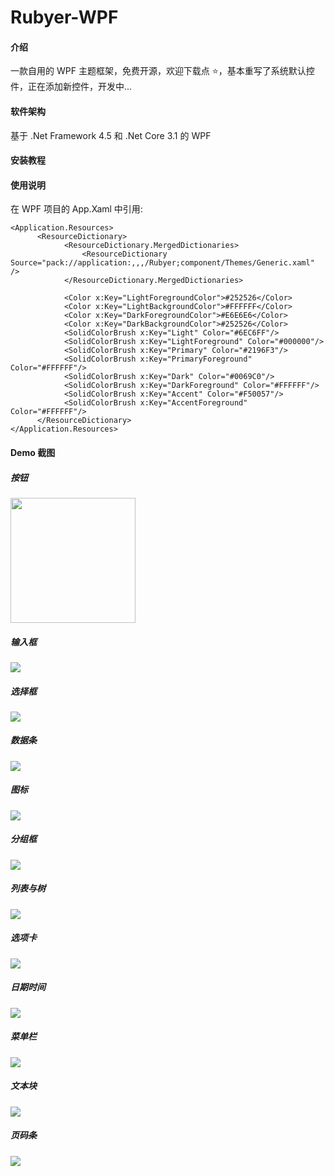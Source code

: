 # Rubyer-WPF

#### 介绍
一款自用的 WPF 主题框架，免费开源，欢迎下载点 ⭐，基本重写了系统默认控件，正在添加新控件，开发中...

#### 软件架构
基于 .Net Framework 4.5 和 .Net Core 3.1 的 WPF

#### 安装教程



#### 使用说明

在 WPF 项目的 App.Xaml 中引用:

```
<Application.Resources>
      <ResourceDictionary>
            <ResourceDictionary.MergedDictionaries>
                <ResourceDictionary Source="pack://application:,,,/Rubyer;component/Themes/Generic.xaml" />
            </ResourceDictionary.MergedDictionaries>

            <Color x:Key="LightForegroundColor">#252526</Color>
            <Color x:Key="LightBackgroundColor">#FFFFFF</Color>
            <Color x:Key="DarkForegroundColor">#E6E6E6</Color>
            <Color x:Key="DarkBackgroundColor">#252526</Color>
            <SolidColorBrush x:Key="Light" Color="#6EC6FF"/>
            <SolidColorBrush x:Key="LightForeground" Color="#000000"/>
            <SolidColorBrush x:Key="Primary" Color="#2196F3"/>
            <SolidColorBrush x:Key="PrimaryForeground" Color="#FFFFFF"/>
            <SolidColorBrush x:Key="Dark" Color="#0069C0"/>
            <SolidColorBrush x:Key="DarkForeground" Color="#FFFFFF"/>
            <SolidColorBrush x:Key="Accent" Color="#F50057"/>
            <SolidColorBrush x:Key="AccentForeground" Color="#FFFFFF"/>
      </ResourceDictionary>
</Application.Resources>
```

#### Demo 截图

##### 按钮
<img src="https://gitee.com/wuyanxin1028/rubyer-wpf/raw/master/Image/Button_20201031223036.png" width="200" height="200"/><br/> 

##### 输入框
![](https://gitee.com/wuyanxin1028/rubyer-wpf/raw/master/Image/InputBox_20201031223103.png)  

##### 选择框
![](https://gitee.com/wuyanxin1028/rubyer-wpf/raw/master/Image/SelectBox_20201031223126.png)  

##### 数据条
![](https://gitee.com/wuyanxin1028/rubyer-wpf/raw/master/Image/DataBar_20201031223146.png)  

##### 图标
![](https://gitee.com/wuyanxin1028/rubyer-wpf/raw/master/Image/Icon_20201031223207.png)  

##### 分组框
![](https://gitee.com/wuyanxin1028/rubyer-wpf/raw/master/Image/GroupBox_20201031223224.png)  

##### 列表与树
![](https://gitee.com/wuyanxin1028/rubyer-wpf/raw/master/Image/ListsTree_20201031223244.png)  

##### 选项卡
![](https://gitee.com/wuyanxin1028/rubyer-wpf/raw/master/Image/TabControl_20201031223318.png)  

##### 日期时间
![](https://gitee.com/wuyanxin1028/rubyer-wpf/raw/master/Image/DateTimeControl_20201031223406.png)  

##### 菜单栏
![](https://gitee.com/wuyanxin1028/rubyer-wpf/raw/master/Image/MenuBar_20201031223433.png)  

##### 文本块
![](https://gitee.com/wuyanxin1028/rubyer-wpf/raw/master/Image/TextBlock_20201031223448.png)  

##### 页码条
![](https://gitee.com/wuyanxin1028/rubyer-wpf/raw/master/Image/PageBar_20201031223509.png)  

